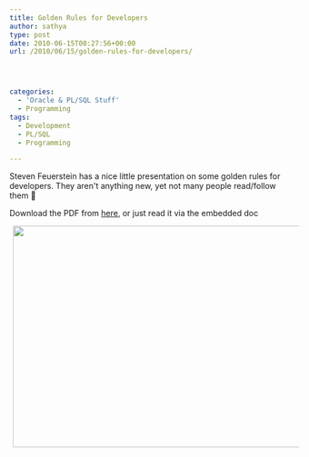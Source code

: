 ```yaml
---
title: Golden Rules for Developers
author: sathya
type: post
date: 2010-06-15T00:27:56+00:00
url: /2010/06/15/golden-rules-for-developers/




categories:
  - 'Oracle & PL/SQL Stuff'
  - Programming
tags:
  - Development
  - PL/SQL
  - Programming

---
```

Steven Feuerstein has a nice little presentation on some golden rules for developers. They aren't anything new, yet not many people read/follow them 🙂

Download the PDF from <a href="https://www.toadworld.com/Portals/0/stevenf/Golden%20Rules%20for%20Developers.pdf" target="_blank">here</a>, or just read it via the embedded doc

<a id="aptureLink_3yStRfMwMO" style="margin-top: 0px; margin-right: auto; margin-bottom: 0px; margin-left: auto; text-align: center; display: inline !important; padding-top: 0px; padding-right: 6px; padding-bottom: 0px; padding-left: 6px;" href="https://www.toadworld.com/Portals/0/stevenf/Golden%20Rules%20for%20Developers.pdf"><img style="border: 0px initial initial;" title="Golden Rules for Developers" src="https://placeholder.apture.com/ph/660x390_ScribdByUrlItem/" alt="" width="660px" height="390px" /></a>

